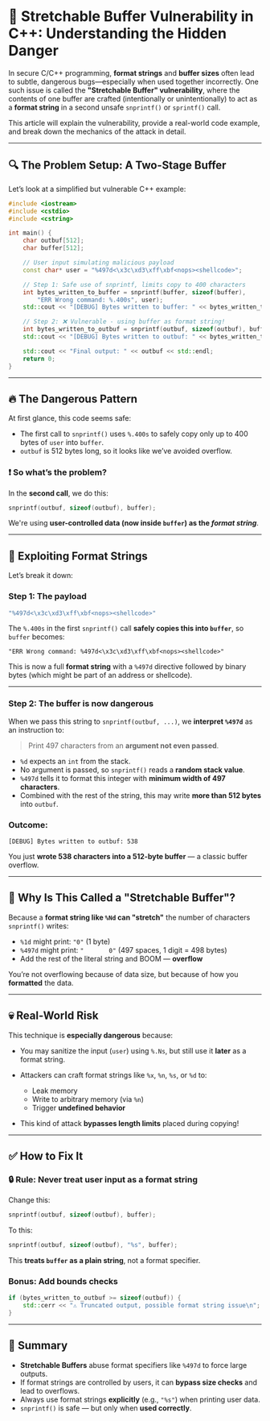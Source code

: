 
# 🧵 Stretchable Buffer Vulnerability in C++: Understanding the Hidden Danger

In secure C/C++ programming, **format strings** and **buffer sizes** often lead to subtle, dangerous bugs—especially when used together incorrectly. One such issue is called the **"Stretchable Buffer" vulnerability**, where the contents of one buffer are crafted (intentionally or unintentionally) to act as a **format string** in a second unsafe `snprintf()` or `sprintf()` call.

This article will explain the vulnerability, provide a real-world code example, and break down the mechanics of the attack in detail.

---

## 🔍 The Problem Setup: A Two-Stage Buffer

Let’s look at a simplified but vulnerable C++ example:

```cpp
#include <iostream>
#include <cstdio>
#include <cstring>

int main() {
    char outbuf[512];
    char buffer[512];

    // User input simulating malicious payload
    const char* user = "%497d<\x3c\xd3\xff\xbf<nops><shellcode>";

    // Step 1: Safe use of snprintf, limits copy to 400 characters
    int bytes_written_to_buffer = snprintf(buffer, sizeof(buffer),
        "ERR Wrong command: %.400s", user);
    std::cout << "[DEBUG] Bytes written to buffer: " << bytes_written_to_buffer << std::endl;

    // Step 2: ❌ Vulnerable - using buffer as format string!
    int bytes_written_to_outbuf = snprintf(outbuf, sizeof(outbuf), buffer);
    std::cout << "[DEBUG] Bytes written to outbuf: " << bytes_written_to_outbuf << std::endl;

    std::cout << "Final output: " << outbuf << std::endl;
    return 0;
}
```

---

## 🔥 The Dangerous Pattern

At first glance, this code seems safe:

* The first call to `snprintf()` uses `%.400s` to safely copy only up to 400 bytes of `user` into `buffer`.
* `outbuf` is 512 bytes long, so it looks like we’ve avoided overflow.

### ❗ So what’s the problem?

In the **second call**, we do this:

```cpp
snprintf(outbuf, sizeof(outbuf), buffer);
```

We're using **user-controlled data (now inside `buffer`) as the *format string***.

---

## 🎯 Exploiting Format Strings

Let’s break it down:

### Step 1: The payload

```cpp
"%497d<\x3c\xd3\xff\xbf<nops><shellcode>"
```

The `%.400s` in the first `snprintf()` call **safely copies this into `buffer`**, so `buffer` becomes:

```
"ERR Wrong command: %497d<\x3c\xd3\xff\xbf<nops><shellcode>"
```

This is now a full **format string** with a `%497d` directive followed by binary bytes (which might be part of an address or shellcode).

---

### Step 2: The buffer is now dangerous

When we pass this string to `snprintf(outbuf, ...)`, we **interpret `%497d`** as an instruction to:

> Print 497 characters from an **argument not even passed**.

* `%d` expects an `int` from the stack.
* No argument is passed, so `snprintf()` reads a **random stack value**.
* `%497d` tells it to format this integer with **minimum width of 497 characters**.
* Combined with the rest of the string, this may write **more than 512 bytes** into `outbuf`.

### Outcome:

```
[DEBUG] Bytes written to outbuf: 538
```

You just **wrote 538 characters into a 512-byte buffer** — a classic buffer overflow.

---

## 🧠 Why Is This Called a "Stretchable Buffer"?

Because a **format string like `%Nd` can "stretch"** the number of characters `snprintf()` writes:

* `%1d` might print: `"0"` (1 byte)
* `%497d` might print: `"       0"` (497 spaces, 1 digit = 498 bytes)
* Add the rest of the literal string and BOOM — **overflow**

You’re not overflowing because of data size, but because of how you **formatted** the data.

---

## 💀 Real-World Risk

This technique is **especially dangerous** because:

* You may sanitize the input (`user`) using `%.Ns`, but still use it **later** as a format string.
* Attackers can craft format strings like `%x`, `%n`, `%s`, or `%d` to:

  * Leak memory
  * Write to arbitrary memory (via `%n`)
  * Trigger **undefined behavior**
* This kind of attack **bypasses length limits** placed during copying!

---

## ✅ How to Fix It

### 🔒 Rule: **Never treat user input as a format string**

Change this:

```cpp
snprintf(outbuf, sizeof(outbuf), buffer);
```

To this:

```cpp
snprintf(outbuf, sizeof(outbuf), "%s", buffer);
```

This **treats `buffer` as a plain string**, not a format specifier.

### Bonus: Add bounds checks

```cpp
if (bytes_written_to_outbuf >= sizeof(outbuf)) {
    std::cerr << "⚠️ Truncated output, possible format string issue\n";
}
```

---

## 📘 Summary

* **Stretchable Buffers** abuse format specifiers like `%497d` to force large outputs.
* If format strings are controlled by users, it can **bypass size checks** and lead to overflows.
* Always use format strings **explicitly** (e.g., `"%s"`) when printing user data.
* `snprintf()` is safe — but only when **used correctly**.


